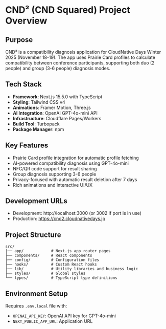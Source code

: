 # CND² (CND Squared) Project Overview

## Purpose
CND² is a compatibility diagnosis application for CloudNative Days Winter 2025 (November 18-19). The app uses Prairie Card profiles to calculate compatibility between conference participants, supporting both duo (2 people) and group (3-6 people) diagnosis modes.

## Tech Stack
- **Framework**: Next.js 15.5.0 with TypeScript
- **Styling**: Tailwind CSS v4 
- **Animations**: Framer Motion, Three.js
- **AI Integration**: OpenAI GPT-4o-mini API
- **Infrastructure**: Cloudflare Pages/Workers
- **Build Tool**: Turbopack
- **Package Manager**: npm

## Key Features
- Prairie Card profile integration for automatic profile fetching
- AI-powered compatibility diagnosis using GPT-4o-mini
- NFC/QR code support for result sharing
- Group diagnosis supporting 3-6 people
- Privacy-focused with automatic result deletion after 7 days
- Rich animations and interactive UI/UX

## Development URLs
- Development: http://localhost:3000 (or 3002 if port is in use)
- Production: https://cnd2.cloudnativedays.jp

## Project Structure
```
src/
├── app/            # Next.js app router pages
├── components/     # React components
├── config/         # Configuration files
├── hooks/          # Custom React hooks
├── lib/            # Utility libraries and business logic
├── styles/         # Global styles
└── types/          # TypeScript type definitions
```

## Environment Setup
Requires `.env.local` file with:
- `OPENAI_API_KEY`: OpenAI API key for GPT-4o-mini
- `NEXT_PUBLIC_APP_URL`: Application URL